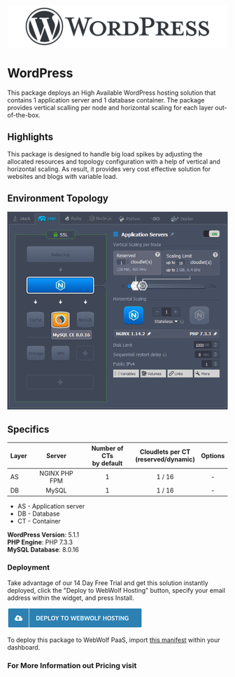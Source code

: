 [![Wordpress](images/wp-repo-logo.png)](WordPress)

# WordPress
This package deploys an High Available WordPress hosting solution that contains 1 application server and 1 database container. The package provides vertical scalling per node and horizontal scaling for each layer out-of-the-box.

## Highlights
This package is designed to handle big load spikes by adjusting the allocated resources and topology configuration with a help of vertical and horizontal scaling. As result, it provides very cost effective solution for websites and blogs with variable load.

## Environment Topology

![wordpress-environment-topology](images/wordpress-environment-topology.png)

## Specifics

Layer                    |         Server        | Number of CTs <br/> by default | Cloudlets per CT <br/> (reserved/dynamic) | Options
------------------------ | :-------------------: | :----------------------------: | :---------------------------------------: | :-----:
AS                       |    NGINX PHP FPM      |               1                |                 1 / 16                    | -
DB                       |        MySQL          |               1                |                 1 / 16                    | -

* AS - Application server
* DB - Database
* CT - Container

**WordPress Version**: 5.1.1<br/>
**PHP Engine**: PHP 7.3.3<br/>
**MySQL Database**: 8.0.16

### Deployment

Take advantage of our 14 Day Free Trial and get this solution instantly deployed, click the "Deploy to WebWolf Hosting" button, specify your email address within the widget, and press Install.

[![GET IT HOSTED](https://raw.githubusercontent.com/mommaroodles/wordpress/master/images/deploy-to-webwolf.png)](https://reg.cloud.webwolf.systems/?manifest=https://github.com/mommaroodles/wordpress/raw/master/manifest.jps)

To deploy this package to WebWolf PaaS, import [this manifest](https://github.com/mommaroodles/wordpress/blob/master/manifest.jps) within your dashboard.

### For More Information out Pricing visit



